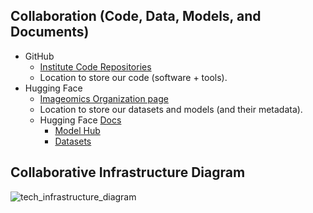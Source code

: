 ## Collaboration (Code, Data, Models, and Documents)

* GitHub
    * [Institute Code Repositories](https://github.com/Imageomics)
    * Location to store our code (software + tools).
* Hugging Face
    * [Imageomics Organization page](https://huggingface.co/imageomics)
    * Location to store our datasets and models (and their metadata).
    * Hugging Face [Docs](https://huggingface.co/docs)
        * [Model Hub](https://huggingface.co/docs/hub/models-the-hub)
        * [Datasets](https://huggingface.co/docs/hub/datasets-overview)

## Collaborative Infrastructure Diagram
![tech_infrastructure_diagram](https://github.com/user-attachments/assets/1173cd79-db94-4326-8b6e-dcbdeb8939cd)

